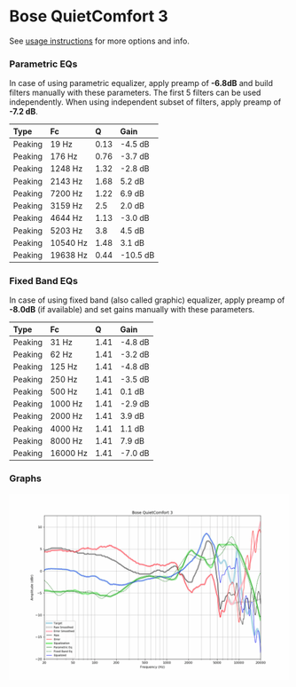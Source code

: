 # Bose QuietComfort 3
See [usage instructions](https://github.com/jaakkopasanen/AutoEq#usage) for more options and info.

### Parametric EQs
In case of using parametric equalizer, apply preamp of **-6.8dB** and build filters manually
with these parameters. The first 5 filters can be used independently.
When using independent subset of filters, apply preamp of **-7.2 dB**.

| Type    | Fc       |    Q | Gain     |
|:--------|:---------|:-----|:---------|
| Peaking | 19 Hz    | 0.13 | -4.5 dB  |
| Peaking | 176 Hz   | 0.76 | -3.7 dB  |
| Peaking | 1248 Hz  | 1.32 | -2.8 dB  |
| Peaking | 2143 Hz  | 1.68 | 5.2 dB   |
| Peaking | 7200 Hz  | 1.22 | 6.9 dB   |
| Peaking | 3159 Hz  | 2.5  | 2.0 dB   |
| Peaking | 4644 Hz  | 1.13 | -3.0 dB  |
| Peaking | 5203 Hz  | 3.8  | 4.5 dB   |
| Peaking | 10540 Hz | 1.48 | 3.1 dB   |
| Peaking | 19638 Hz | 0.44 | -10.5 dB |

### Fixed Band EQs
In case of using fixed band (also called graphic) equalizer, apply preamp of **-8.0dB**
(if available) and set gains manually with these parameters.

| Type    | Fc       |    Q | Gain    |
|:--------|:---------|:-----|:--------|
| Peaking | 31 Hz    | 1.41 | -4.8 dB |
| Peaking | 62 Hz    | 1.41 | -3.2 dB |
| Peaking | 125 Hz   | 1.41 | -4.8 dB |
| Peaking | 250 Hz   | 1.41 | -3.5 dB |
| Peaking | 500 Hz   | 1.41 | 0.1 dB  |
| Peaking | 1000 Hz  | 1.41 | -2.9 dB |
| Peaking | 2000 Hz  | 1.41 | 3.9 dB  |
| Peaking | 4000 Hz  | 1.41 | 1.1 dB  |
| Peaking | 8000 Hz  | 1.41 | 7.9 dB  |
| Peaking | 16000 Hz | 1.41 | -7.0 dB |

### Graphs
![](./Bose%20QuietComfort%203.png)